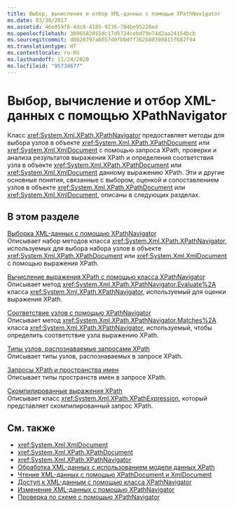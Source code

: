 ```yaml
---
title: Выбор, вычисление и отбор XML-данных с помощью XPathNavigator
ms.date: 03/30/2017
ms.assetid: 46e059f8-4dc8-4185-9236-784be95228ed
ms.openlocfilehash: 3096582055dc17d5724cebd79e74d2aa24154bcb
ms.sourcegitcommit: d8020797a6657d0fbbdff362b80300815f682f94
ms.translationtype: HT
ms.contentlocale: ru-RU
ms.lasthandoff: 11/24/2020
ms.locfileid: "95734677"
---
```

# <a name="selecting-evaluating-and-matching-xml-data-using-xpathnavigator"></a>Выбор, вычисление и отбор XML-данных с помощью XPathNavigator

Класс <xref:System.Xml.XPath.XPathNavigator> предоставляет методы для выбора узлов в объекте <xref:System.Xml.XPath.XPathDocument> или <xref:System.Xml.XmlDocument> с помощью запроса XPath, проверки и анализа результатов выражения XPath и определения соответствия узла в объекте <xref:System.Xml.XPath.XPathDocument> или <xref:System.Xml.XmlDocument> данному выражению XPath. Эти и другие основные понятия, связанные с выбором, оценкой и сопоставлением узлов в объекте <xref:System.Xml.XPath.XPathDocument> или <xref:System.Xml.XmlDocument>, описаны в следующих разделах.  
  
## <a name="in-this-section"></a>В этом разделе  

 [Выборка XML-данных с помощью XPathNavigator](select-xml-data-using-xpathnavigator.md)  
 Описывает набор методов класса <xref:System.Xml.XPath.XPathNavigator>, используемых для выбора набора узлов в объекте <xref:System.Xml.XPath.XPathDocument> или <xref:System.Xml.XmlDocument> с помощью выражения XPath.  
  
 [Вычисление выражения XPath с помощью класса XPathNavigator](evaluate-xpath-expressions-using-xpathnavigator.md)  
 Описывает метод <xref:System.Xml.XPath.XPathNavigator.Evaluate%2A> класса <xref:System.Xml.XPath.XPathNavigator>, используемый для оценки выражения XPath.  
  
 [Соответствие узлов с помощью XPathNavigator](matching-nodes-using-xpathnavigator.md)  
 Описывает метод <xref:System.Xml.XPath.XPathNavigator.Matches%2A> класса <xref:System.Xml.XPath.XPathNavigator>, используемый, чтобы определить соответствие узла выражению XPath.  
  
 [Типы узлов, распознаваемые запросами XPath](node-types-recognized-with-xpath-queries.md)  
 Описывает типы узлов, распознаваемых в запросе XPath.  
  
 [Запросы XPath и пространства имен](xpath-queries-and-namespaces.md)  
 Описывает типы пространств имен в запросе XPath.  
  
 [Скомпилированные выражения XPath](compiled-xpath-expressions.md)  
 Описывает класс <xref:System.Xml.XPath.XPathExpression>, который представляет скомпилированный запрос XPath.  
  
## <a name="see-also"></a>См. также

- <xref:System.Xml.XmlDocument>
- <xref:System.Xml.XPath.XPathDocument>
- <xref:System.Xml.XPath.XPathNavigator>
- [Обработка XML-данных с использованием модели данных XPath](process-xml-data-using-the-xpath-data-model.md)
- [Чтение XML-данных с помощью XPathDocument и XmlDocument](reading-xml-data-using-xpathdocument-and-xmldocument.md)
- [Доступ к XML-данным с помощью класса XPathNavigator](accessing-xml-data-using-xpathnavigator.md)
- [Изменение XML-данных с помощью XPathNavigator](editing-xml-data-using-xpathnavigator.md)
- [Проверка по схеме с помощью XPathNavigator](schema-validation-using-xpathnavigator.md)
